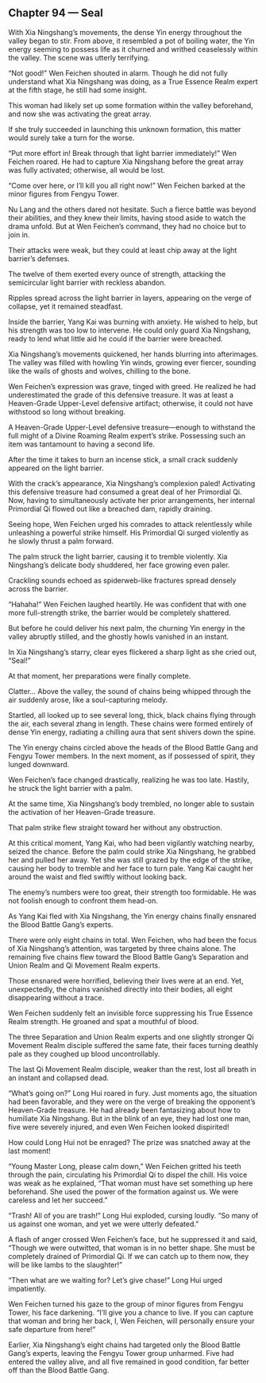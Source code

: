## Chapter 94 — Seal

With Xia Ningshang’s movements, the dense Yin energy throughout the valley began to stir. From above, it resembled a pot of boiling water, the Yin energy seeming to possess life as it churned and writhed ceaselessly within the valley. The scene was utterly terrifying.

“Not good!” Wen Feichen shouted in alarm. Though he did not fully understand what Xia Ningshang was doing, as a True Essence Realm expert at the fifth stage, he still had some insight.

This woman had likely set up some formation within the valley beforehand, and now she was activating the great array.

If she truly succeeded in launching this unknown formation, this matter would surely take a turn for the worse.

“Put more effort in! Break through that light barrier immediately!” Wen Feichen roared. He had to capture Xia Ningshang before the great array was fully activated; otherwise, all would be lost.

“Come over here, or I’ll kill you all right now!” Wen Feichen barked at the minor figures from Fengyu Tower.

Nu Lang and the others dared not hesitate. Such a fierce battle was beyond their abilities, and they knew their limits, having stood aside to watch the drama unfold. But at Wen Feichen’s command, they had no choice but to join in.

Their attacks were weak, but they could at least chip away at the light barrier’s defenses.

The twelve of them exerted every ounce of strength, attacking the semicircular light barrier with reckless abandon.

Ripples spread across the light barrier in layers, appearing on the verge of collapse, yet it remained steadfast.

Inside the barrier, Yang Kai was burning with anxiety. He wished to help, but his strength was too low to intervene. He could only guard Xia Ningshang, ready to lend what little aid he could if the barrier were breached.

Xia Ningshang’s movements quickened, her hands blurring into afterimages. The valley was filled with howling Yin winds, growing ever fiercer, sounding like the wails of ghosts and wolves, chilling to the bone.

Wen Feichen’s expression was grave, tinged with greed. He realized he had underestimated the grade of this defensive treasure. It was at least a Heaven-Grade Upper-Level defensive artifact; otherwise, it could not have withstood so long without breaking.

A Heaven-Grade Upper-Level defensive treasure—enough to withstand the full might of a Divine Roaming Realm expert’s strike. Possessing such an item was tantamount to having a second life.

After the time it takes to burn an incense stick, a small crack suddenly appeared on the light barrier.

With the crack’s appearance, Xia Ningshang’s complexion paled! Activating this defensive treasure had consumed a great deal of her Primordial Qi. Now, having to simultaneously activate her prior arrangements, her internal Primordial Qi flowed out like a breached dam, rapidly draining.

Seeing hope, Wen Feichen urged his comrades to attack relentlessly while unleashing a powerful strike himself. His Primordial Qi surged violently as he slowly thrust a palm forward.

The palm struck the light barrier, causing it to tremble violently. Xia Ningshang’s delicate body shuddered, her face growing even paler.

Crackling sounds echoed as spiderweb-like fractures spread densely across the barrier.

“Hahaha!” Wen Feichen laughed heartily. He was confident that with one more full-strength strike, the barrier would be completely shattered.

But before he could deliver his next palm, the churning Yin energy in the valley abruptly stilled, and the ghostly howls vanished in an instant.

In Xia Ningshang’s starry, clear eyes flickered a sharp light as she cried out, “Seal!”

At that moment, her preparations were finally complete.

Clatter… Above the valley, the sound of chains being whipped through the air suddenly arose, like a soul-capturing melody.

Startled, all looked up to see several long, thick, black chains flying through the air, each several zhang in length. These chains were formed entirely of dense Yin energy, radiating a chilling aura that sent shivers down the spine.

The Yin energy chains circled above the heads of the Blood Battle Gang and Fengyu Tower members. In the next moment, as if possessed of spirit, they lunged downward.

Wen Feichen’s face changed drastically, realizing he was too late. Hastily, he struck the light barrier with a palm.

At the same time, Xia Ningshang’s body trembled, no longer able to sustain the activation of her Heaven-Grade treasure.

That palm strike flew straight toward her without any obstruction.

At this critical moment, Yang Kai, who had been vigilantly watching nearby, seized the chance. Before the palm could strike Xia Ningshang, he grabbed her and pulled her away. Yet she was still grazed by the edge of the strike, causing her body to tremble and her face to turn pale. Yang Kai caught her around the waist and fled swiftly without looking back.

The enemy’s numbers were too great, their strength too formidable. He was not foolish enough to confront them head-on.

As Yang Kai fled with Xia Ningshang, the Yin energy chains finally ensnared the Blood Battle Gang’s experts.

There were only eight chains in total. Wen Feichen, who had been the focus of Xia Ningshang’s attention, was targeted by three chains alone. The remaining five chains flew toward the Blood Battle Gang’s Separation and Union Realm and Qi Movement Realm experts.

Those ensnared were horrified, believing their lives were at an end. Yet, unexpectedly, the chains vanished directly into their bodies, all eight disappearing without a trace.

Wen Feichen suddenly felt an invisible force suppressing his True Essence Realm strength. He groaned and spat a mouthful of blood.

The three Separation and Union Realm experts and one slightly stronger Qi Movement Realm disciple suffered the same fate, their faces turning deathly pale as they coughed up blood uncontrollably.

The last Qi Movement Realm disciple, weaker than the rest, lost all breath in an instant and collapsed dead.

“What’s going on?” Long Hui roared in fury. Just moments ago, the situation had been favorable, and they were on the verge of breaking the opponent’s Heaven-Grade treasure. He had already been fantasizing about how to humiliate Xia Ningshang. But in the blink of an eye, they had lost one man, five were severely injured, and even Wen Feichen looked dispirited!

How could Long Hui not be enraged? The prize was snatched away at the last moment!

“Young Master Long, please calm down,” Wen Feichen gritted his teeth through the pain, circulating his Primordial Qi to dispel the chill. His voice was weak as he explained, “That woman must have set something up here beforehand. She used the power of the formation against us. We were careless and let her succeed.”

“Trash! All of you are trash!” Long Hui exploded, cursing loudly. “So many of us against one woman, and yet we were utterly defeated.”

A flash of anger crossed Wen Feichen’s face, but he suppressed it and said, “Though we were outwitted, that woman is in no better shape. She must be completely drained of Primordial Qi. If we can catch up to them now, they will be like lambs to the slaughter!”

“Then what are we waiting for? Let’s give chase!” Long Hui urged impatiently.

Wen Feichen turned his gaze to the group of minor figures from Fengyu Tower, his face darkening. “I’ll give you a chance to live. If you can capture that woman and bring her back, I, Wen Feichen, will personally ensure your safe departure from here!”

Earlier, Xia Ningshang’s eight chains had targeted only the Blood Battle Gang’s experts, leaving the Fengyu Tower group unharmed. Five had entered the valley alive, and all five remained in good condition, far better off than the Blood Battle Gang.